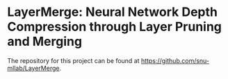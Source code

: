 # LayerMerge: Neural Network Depth Compression through Layer Pruning and Merging

The repository for this project can be found at https://github.com/snu-mllab/LayerMerge.
